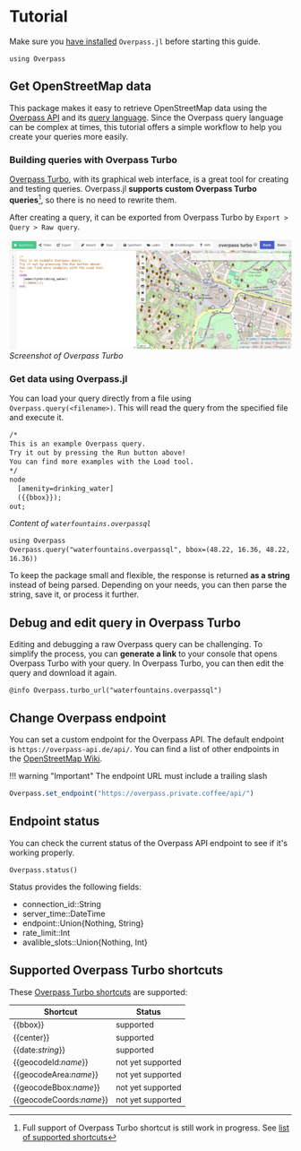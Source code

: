 # Tutorial

Make sure you [have installed](index.md#Install) `Overpass.jl` before starting this guide.

```@setup overpass
using Overpass
```

## Get OpenStreetMap data
This package makes it easy to retrieve OpenStreetMap data using the [Overpass API](https://wiki.openstreetmap.org/wiki/Overpass_API) and its [query language](https://wiki.openstreetmap.org/wiki/Overpass_API/Overpass_QL).
Since the Overpass query language can be complex at times, this tutorial offers a simple workflow to help you create your queries more easily.

### Building queries with Overpass Turbo

[Overpass Turbo](https://overpass-turbo.eu/), with its graphical web interface, is a great tool for creating and testing queries.
Overpass.jl **supports custom Overpass Turbo queries**[^1], so there is no need to rewrite them.

After creating a query, it can be exported from Overpass Turbo by `Export > Query > Raw query`.

![Screenshot of Overpass Turbo](./screenshot-overpass-turbo.png)
*Screenshot of Overpass Turbo*


### Get data using Overpass.jl

You can load your query directly from a file using `Overpass.query(<filename>)`.
This will read the query from the specified file and execute it.

```
/*
This is an example Overpass query.
Try it out by pressing the Run button above!
You can find more examples with the Load tool.
*/
node
  [amenity=drinking_water]
  ({{bbox}});
out;
```
*Content of `waterfountains.overpassql`*

```@example
using Overpass
Overpass.query("waterfountains.overpassql", bbox=(48.22, 16.36, 48.22, 16.36))
```

To keep the package small and flexible, the response is returned **as a string** instead of being parsed.
Depending on your needs, you can then parse the string, save it, or process it further.


## Debug and edit query in Overpass Turbo

Editing and debugging a raw Overpass query can be challenging.
To simplify the process, you can **generate a link** to your console that opens Overpass Turbo with your query.
In Overpass Turbo, you can then edit the query and download it again.

```@example overpass
@info Overpass.turbo_url("waterfountains.overpassql")
```

## Change Overpass endpoint

You can set a custom endpoint for the Overpass API.
The default endpoint is `https://overpass-api.de/api/`.
You can find a list of other endpoints in the [OpenStreetMap Wiki](https://wiki.openstreetmap.org/wiki/Overpass_API#Public_Overpass_API_instances).

!!! warning "Important"
    The endpoint URL must include a trailing slash

```julia
Overpass.set_endpoint("https://overpass.private.coffee/api/")
```

## Endpoint status

You can check the current status of the Overpass API endpoint to see if it's working properly.

```@example overpass
Overpass.status()
```

Status provides the following fields:

- connection_id::String
- server_time::DateTime
- endpoint::Union{Nothing, String}
- rate_limit::Int
- avalible_slots::Union{Nothing, Int}

## Supported Overpass Turbo shortcuts

These [Overpass Turbo shortcuts](https://wiki.openstreetmap.org/wiki/Overpass_turbo/Extended_Overpass_Turbo_Queries) are supported:

| Shortcut                 | Status            |
| ------------------------ | ----------------- |
| {{bbox}}                 | supported         |
| {{center}}               | supported         |
| {{date:*string*}}        | supported         |
| {{geocodeId:*name*}}     | not yet supported |
| {{geocodeArea:*name*}}   | not yet supported |
| {{geocodeBbox:*name*}}   | not yet supported |
| {{geocodeCoords:*name*}} | not yet supported |

[^1]: Full support of Overpass Turbo shortcut is still work in progress. See [list of supported shortcuts](tutorial.md#Supported-Overpass-Turbo-shortcuts)